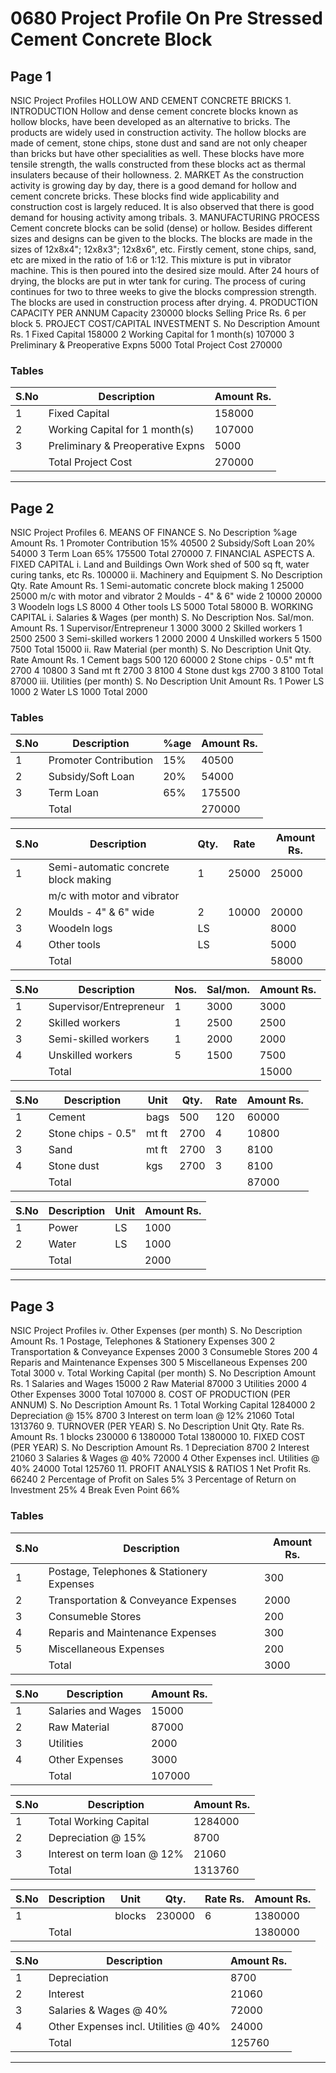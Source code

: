 # 0680 Project Profile On Pre Stressed Cement Concrete Block

## Page 1

NSIC Project Profiles HOLLOW AND CEMENT CONCRETE BRICKS 1. INTRODUCTION Hollow and dense cement concrete blocks known as hollow blocks, have been developed as an alternative to bricks. The products are widely used in construction activity. The hollow blocks are made of cement, stone chips, stone dust and sand are not only cheaper than bricks but have other specialities as well. These blocks have more tensile strength, the walls constructed from these blocks act as thermal insulaters because of their hollowness. 2. MARKET As the construction activity is growing day by day, there is a good demand for hollow and cement concrete bricks. These blocks find wide applicability and construction cost is largely reduced. It is also observed that there is good demand for housing activity among tribals. 3. MANUFACTURING PROCESS Cement concrete blocks can be solid (dense) or hollow. Besides different sizes and designs can be given to the blocks. The blocks are made in the sizes of 12x8x4"; 12x8x3"; 12x8x6", etc. Firstly cement, stone chips, sand, etc are mixed in the ratio of 1:6 or 1:12. This mixture is put in vibrator machine. This is then poured into the desired size mould. After 24 hours of drying, the blocks are put in wter tank for curing. The process of curing continues for two to three weeks to give the blocks compression strength. The blocks are used in construction process after drying. 4. PRODUCTION CAPACITY PER ANNUM Capacity 230000 blocks Selling Price Rs. 6 per block 5. PROJECT COST/CAPITAL INVESTMENT S. No Description Amount Rs. 1 Fixed Capital 158000 2 Working Capital for 1 month(s) 107000 3 Preliminary & Preoperative Expns 5000 Total Project Cost 270000

### Tables

| S.No | Description | Amount Rs. |
|---|---|---|
| 1 | Fixed Capital | 158000 |
| 2 | Working Capital for 1 month(s) | 107000 |
| 3 | Preliminary & Preoperative Expns | 5000 |
|  | Total Project Cost | 270000 |

---

## Page 2

NSIC Project Profiles 6. MEANS OF FINANCE S. No Description %age Amount Rs. 1 Promoter Contribution 15% 40500 2 Subsidy/Soft Loan 20% 54000 3 Term Loan 65% 175500 Total 270000 7. FINANCIAL ASPECTS A. FIXED CAPITAL i. Land and Buildings Own Work shed of 500 sq ft, water curing tanks, etc Rs. 100000 ii. Machinery and Equipment S. No Description Qty. Rate Amount Rs. 1 Semi-automatic concrete block making 1 25000 25000 m/c with motor and vibrator 2 Moulds - 4" & 6" wide 2 10000 20000 3 Woodeln logs LS 8000 4 Other tools LS 5000 Total 58000 B. WORKING CAPITAL i. Salaries & Wages (per month) S. No Description Nos. Sal/mon. Amount Rs. 1 Supervisor/Entrepreneur 1 3000 3000 2 Skilled workers 1 2500 2500 3 Semi-skilled workers 1 2000 2000 4 Unskilled workers 5 1500 7500 Total 15000 ii. Raw Material (per month) S. No Description Unit Qty. Rate Amount Rs. 1 Cement bags 500 120 60000 2 Stone chips - 0.5" mt ft 2700 4 10800 3 Sand mt ft 2700 3 8100 4 Stone dust kgs 2700 3 8100 Total 87000 iii. Utilities (per month) S. No Description Unit Amount Rs. 1 Power LS 1000 2 Water LS 1000 Total 2000

### Tables

| S.No | Description | %age | Amount Rs. |
|---|---|---|---|
| 1 | Promoter Contribution | 15% | 40500 |
| 2 | Subsidy/Soft Loan | 20% | 54000 |
| 3 | Term Loan | 65% | 175500 |
|  | Total |  | 270000 |

| S.No | Description | Qty. | Rate | Amount Rs. |
|---|---|---|---|---|
| 1 | Semi-automatic concrete block making | 1 | 25000 | 25000 |
|  | m/c with motor and vibrator |  |  |  |
| 2 | Moulds - 4" & 6" wide | 2 | 10000 | 20000 |
| 3 | Woodeln logs | LS |  | 8000 |
| 4 | Other tools | LS |  | 5000 |
|  | Total |  |  | 58000 |

| S.No | Description | Nos. | Sal/mon. | Amount Rs. |
|---|---|---|---|---|
| 1 | Supervisor/Entrepreneur | 1 | 3000 | 3000 |
| 2 | Skilled workers | 1 | 2500 | 2500 |
| 3 | Semi-skilled workers | 1 | 2000 | 2000 |
| 4 | Unskilled workers | 5 | 1500 | 7500 |
|  | Total |  |  | 15000 |

| S.No | Description | Unit | Qty. | Rate | Amount Rs. |
|---|---|---|---|---|---|
| 1 | Cement | bags | 500 | 120 | 60000 |
| 2 | Stone chips - 0.5" | mt ft | 2700 | 4 | 10800 |
| 3 | Sand | mt ft | 2700 | 3 | 8100 |
| 4 | Stone dust | kgs | 2700 | 3 | 8100 |
|  | Total |  |  |  | 87000 |

| S.No | Description | Unit | Amount Rs. |
|---|---|---|---|
| 1 | Power | LS | 1000 |
| 2 | Water | LS | 1000 |
|  | Total |  | 2000 |

---

## Page 3

NSIC Project Profiles iv. Other Expenses (per month) S. No Description Amount Rs. 1 Postage, Telephones & Stationery Expenses 300 2 Transportation & Conveyance Expenses 2000 3 Consumeble Stores 200 4 Reparis and Maintenance Expenses 300 5 Miscellaneous Expenses 200 Total 3000 v. Total Working Capital (per month) S. No Description Amount Rs. 1 Salaries and Wages 15000 2 Raw Material 87000 3 Utilities 2000 4 Other Expenses 3000 Total 107000 8. COST OF PRODUCTION (PER ANNUM) S. No Description Amount Rs. 1 Total Working Capital 1284000 2 Depreciation @ 15% 8700 3 Interest on term loan @ 12% 21060 Total 1313760 9. TURNOVER (PER YEAR) S. No Description Unit Qty. Rate Rs. Amount Rs. 1 blocks 230000 6 1380000 Total 1380000 10. FIXED COST (PER YEAR) S. No Description Amount Rs. 1 Depreciation 8700 2 Interest 21060 3 Salaries & Wages @ 40% 72000 4 Other Expenses incl. Utilities @ 40% 24000 Total 125760 11. PROFIT ANALYSIS & RATIOS 1 Net Profit Rs. 66240 2 Percentage of Profit on Sales 5% 3 Percentage of Return on Investment 25% 4 Break Even Point 66%

### Tables

| S.No | Description | Amount Rs. |
|---|---|---|
| 1 | Postage, Telephones & Stationery Expenses | 300 |
| 2 | Transportation & Conveyance Expenses | 2000 |
| 3 | Consumeble Stores | 200 |
| 4 | Reparis and Maintenance Expenses | 300 |
| 5 | Miscellaneous Expenses | 200 |
|  | Total | 3000 |

| S.No | Description | Amount Rs. |
|---|---|---|
| 1 | Salaries and Wages | 15000 |
| 2 | Raw Material | 87000 |
| 3 | Utilities | 2000 |
| 4 | Other Expenses | 3000 |
|  | Total | 107000 |

| S.No | Description | Amount Rs. |
|---|---|---|
| 1 | Total Working Capital | 1284000 |
| 2 | Depreciation @ 15% | 8700 |
| 3 | Interest on term loan @ 12% | 21060 |
|  | Total | 1313760 |

| S.No | Description | Unit | Qty. | Rate Rs. | Amount Rs. |
|---|---|---|---|---|---|
| 1 |  | blocks | 230000 | 6 | 1380000 |
|  | Total |  |  |  | 1380000 |

| S.No | Description | Amount Rs. |
|---|---|---|
| 1 | Depreciation | 8700 |
| 2 | Interest | 21060 |
| 3 | Salaries & Wages @ 40% | 72000 |
| 4 | Other Expenses incl. Utilities @ 40% | 24000 |
|  | Total | 125760 |

---
